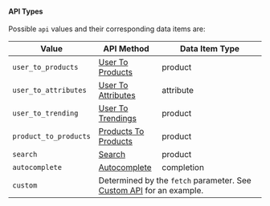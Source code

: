 #### API Types

Possible `api` values and their corresponding data items are:

<table class="table">
  <colgroup>
    <col span="1" style="width: 25%;">
    <col span="1" style="width: 25%;">
    <col span="1">
  </colgroup>
  <thead>
    <tr>
      <th scope="col">Value</th>
      <th scope="col">API Method</th>
      <th scope="col">Data Item Type</th>
    </tr>
  </thead>
  <tbody>
    <tr>
      <td><code>user_to_products</code></td>
      <td><a href="{{ '/sdk/recommendation/user_to_products/' | url }}">User To Products</a></td>
      <td>product</td>
    </tr>
    <tr>
      <td><code>user_to_attributes</code></td>
      <td><a href="{{ '/sdk/recommendation/user_to_attributes/' | url }}">User To Attributes</a></td>
      <td>attribute</td>
    </tr>
    <tr>
      <td><code>user_to_trending</code></td>
      <td><a href="{{ '/sdk/recommendation/user_to_trending/' | url }}">User To Trendings</a></td>
      <td>product</td>
    </tr>
    <tr>
      <td><code>product_to_products</code></td>
      <td><a href="{{ '/sdk/recommendation/product_to_products/' | url }}">Products To Products</a></td>
      <td>product</td>
    </tr>
    <tr>
      <td><code>search</code></td>
      <td><a href="{{ '/sdk/search/search/' | url }}">Search</a></td>
      <td>product</td>
    </tr>
    <tr>
      <td><code>autocomplete</code></td>
      <td><a href="{{ '/sdk/search/autocomplete/' | url }}">Autocomplete</a></td>
      <td>completion</td>
    </tr>
    <tr>
      <td><code>custom</code></td>
      <td colspan="2">
        Determined by the <code>fetch</code> parameter. See <a href="{{ '/ui/recipe/custom-api/' | url }}">Custom API</a> for an example.
      </td>
    </tr>
  </tbody>
</table>
